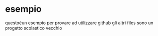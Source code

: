 # esempio
questoèun esempio
per provare ad utilizzare github gli altri files sono un progetto scolastico vecchio 
